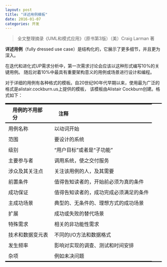 ```yaml
---
layout: post
title: "详述用例模板"
date: 2016-01-07
categories: 开发
---
```

<style>
    table{
        width: 100%;
        border-collapse: collapse;
        border:solid #000000;
        border-width:2px 0px 2px 0px;
        border-spacing: 10px;
    }

    th{
        border: solid #000000;
        border-width:2px 0px 2px 0px;
        padding: 5px 5%;
    }
  
    td{
        border: 0 solid #000000;
        padding: 5px 10px;
    }
</style>

>全文整理摘录《UML和模式应用》（原书第3版）（美）Craig Larman 著

**详述用例**（fully dressed use case）是结构化的，它展示了更多细节，并且更为深入。

在迭代和进化式UP需求分析中，第一次需求讨论会应该以这种形式编写10%的关键用例。
随后对着10%中最具有重要架构意义的用例或场景进行设计和编程。

对于详细的用例有各种格式的模板。自20世纪90年代早期以来，使用最为广泛的格式是alistair.cockburn.us上提供的模板，
该模板由Alistair Cockburn创建。格式如下：

用例的不用部分 | 注释 
:-|:-
用例名称 | 以动词开始
范围 | 要设计的系统
级别 | “用户目标”或者是“子功能”
主要参与者 | 调用系统，使之交付服务
涉众及其关注点 | 关注该用例的人，及其需要
前置条件 | 值得告知读者的，开始前必须为真的条件
成功保证 | 值得告知读者的，成功完成必须满足的条件
主成功场景 | 典型的、无条件的、理想方式的成功场景
扩展 | 成功或失败的替代场景
特殊需求 | 相关的非功能性需求
技术和数据变元表 | 不同的I/O方法和数据格式
发生频率 | 影响对实现的调查、测试和时间安排
杂项 | 例如未决问题
